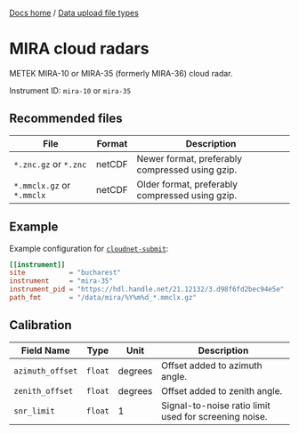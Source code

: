[Docs home](https://docs.cloudnet.fmi.fi) / [Data upload file types](../api/upload-file-types.md)

# MIRA cloud radars

METEK MIRA-10 or MIRA-35 (formerly MIRA-36) cloud radar.

Instrument ID: `mira-10` or `mira-35`

## Recommended files

| File                      | Format | Description                                     |
| ------------------------- | ------ | ----------------------------------------------- |
| `*.znc.gz` or `*.znc`     | netCDF | Newer format, preferably compressed using gzip. |
| `*.mmclx.gz` or `*.mmclx` | netCDF | Older format, preferably compressed using gzip. |

## Example

Example configuration for [`cloudnet-submit`](https://github.com/actris-cloudnet/cloudnet-submit):

```toml
[[instrument]]
site           = "bucharest"
instrument     = "mira-35"
instrument_pid = "https://hdl.handle.net/21.12132/3.d98f6fd2bec94e5e"
path_fmt       = "/data/mira/%Y%m%d_*.mmclx.gz"
```

## Calibration

| Field Name       | Type    | Unit    | Description                                           |
| ---------------- | ------- | ------- | ----------------------------------------------------- |
| `azimuth_offset` | `float` | degrees | Offset added to azimuth angle.                        |
| `zenith_offset`  | `float` | degrees | Offset added to zenith angle.                         |
| `snr_limit`      | `float` | 1       | Signal-to-noise ratio limit used for screening noise. |
